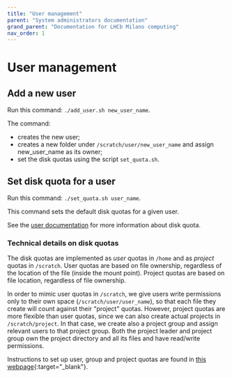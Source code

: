```yaml
---
title: "User management"
parent: "System administrators documentation"
grand_parent: "Documentation for LHCb Milano computing"
nav_order: 1
---
```


# User management

## Add a new user
Run this command: `./add_user.sh new_user_name`.

The command:
- creates the new user;
- creates a new folder under `/scratch/user/new_user_name` and assign new_user_name as its owner;
- set the disk quotas using the script `set_quota.sh`.

## Set disk quota for a user
Run this command: `./set_quota.sh user_name`.

This command sets the default disk quotas for a given user.

See the [user documentation](/users/storage.md) for more information about disk quota.

### Technical details on disk quotas
The disk quotas are implemented as *user* quotas in `/home` and as *project* quotas in `/scratch`.
User quotas are based on file ownership, regardless of the location of the file (inside the mount point).
Project quotas are based on file location, regardless of file ownership.

In order to mimic user quotas in `/scratch`, we give users write permissions only to their own space (`/scratch/user/user_name`), so that each file they create will count against their "project" quotas. However, project quotas are more flexible than user quotas, since we can also create actual projects in `/scratch/project`. In that case, we create also a project group and assign relevant users to that project group. Both the project leader and project group own the project directory and all its files and have read/write permissions.

Instructions to set up user, group and project quotas are found in [this webpage](https://www.linuxtechi.com/disk-quota-xfs-file-system-linux-servers/){:target="_blank"}.
